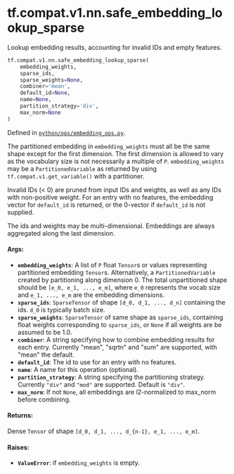 <div itemscope itemtype="http://developers.google.com/ReferenceObject">
<meta itemprop="name" content="tf.compat.v1.nn.safe_embedding_lookup_sparse" />
<meta itemprop="path" content="Stable" />
</div>

# tf.compat.v1.nn.safe_embedding_lookup_sparse

Lookup embedding results, accounting for invalid IDs and empty features.

``` python
tf.compat.v1.nn.safe_embedding_lookup_sparse(
    embedding_weights,
    sparse_ids,
    sparse_weights=None,
    combiner='mean',
    default_id=None,
    name=None,
    partition_strategy='div',
    max_norm=None
)
```



Defined in [`python/ops/embedding_ops.py`](/code/stable/tensorflow/python/ops/embedding_ops.py).

<!-- Placeholder for "Used in" -->

The partitioned embedding in `embedding_weights` must all be the same shape
except for the first dimension. The first dimension is allowed to vary as the
vocabulary size is not necessarily a multiple of `P`.  `embedding_weights`
may be a `PartitionedVariable` as returned by using
`tf.compat.v1.get_variable()` with a
partitioner.

Invalid IDs (< 0) are pruned from input IDs and weights, as well as any IDs
with non-positive weight. For an entry with no features, the embedding vector
for `default_id` is returned, or the 0-vector if `default_id` is not supplied.

The ids and weights may be multi-dimensional. Embeddings are always aggregated
along the last dimension.

#### Args:


* <b>`embedding_weights`</b>:  A list of `P` float `Tensor`s or values representing
  partitioned embedding `Tensor`s.  Alternatively, a `PartitionedVariable`
  created by partitioning along dimension 0.  The total unpartitioned shape
  should be `[e_0, e_1, ..., e_m]`, where `e_0` represents the vocab size
  and `e_1, ..., e_m` are the embedding dimensions.
* <b>`sparse_ids`</b>: `SparseTensor` of shape `[d_0, d_1, ..., d_n]` containing the
  ids. `d_0` is typically batch size.
* <b>`sparse_weights`</b>: `SparseTensor` of same shape as `sparse_ids`, containing
  float weights corresponding to `sparse_ids`, or `None` if all weights are
  be assumed to be 1.0.
* <b>`combiner`</b>: A string specifying how to combine embedding results for each
  entry. Currently "mean", "sqrtn" and "sum" are supported, with "mean" the
  default.
* <b>`default_id`</b>: The id to use for an entry with no features.
* <b>`name`</b>: A name for this operation (optional).
* <b>`partition_strategy`</b>: A string specifying the partitioning strategy. Currently
  `"div"` and `"mod"` are supported. Default is `"div"`.
* <b>`max_norm`</b>: If not `None`, all embeddings are l2-normalized to max_norm before
  combining.


#### Returns:

Dense `Tensor` of shape `[d_0, d_1, ..., d_{n-1}, e_1, ..., e_m]`.



#### Raises:


* <b>`ValueError`</b>: if `embedding_weights` is empty.
